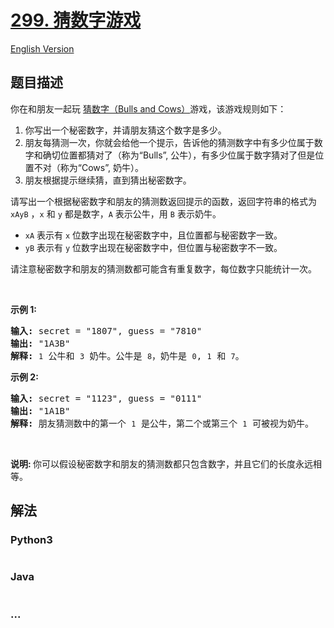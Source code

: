 # [299. 猜数字游戏](https://leetcode-cn.com/problems/bulls-and-cows)

[English Version](/solution/0200-0299/0299.Bulls%20and%20Cows/README_EN.md)

## 题目描述

<!-- 这里写题目描述 -->

<p>你在和朋友一起玩 <a href="https://baike.baidu.com/item/%E7%8C%9C%E6%95%B0%E5%AD%97/83200?fromtitle=Bulls+and+Cows&amp;fromid=12003488&amp;fr=aladdin" target="_blank">猜数字（Bulls and Cows）</a>游戏，该游戏规则如下：</p>

<ol>
	<li>你写出一个秘密数字，并请朋友猜这个数字是多少。</li>
	<li>朋友每猜测一次，你就会给他一个提示，告诉他的猜测数字中有多少位属于数字和确切位置都猜对了（称为&ldquo;Bulls&rdquo;, 公牛），有多少位属于数字猜对了但是位置不对（称为&ldquo;Cows&rdquo;, 奶牛）。</li>
	<li>朋友根据提示继续猜，直到猜出秘密数字。</li>
</ol>

<p>请写出一个根据秘密数字和朋友的猜测数返回提示的函数，返回字符串的格式为 <code>xAyB</code> ，<code>x</code> 和 <code>y</code> 都是数字，<code>A</code> 表示公牛，用&nbsp;<code>B</code>&nbsp;表示奶牛。</p>

<ul>
	<li><code>xA</code> 表示有 <code>x</code> 位数字出现在秘密数字中，且位置都与秘密数字一致。</li>
	<li><code>yB</code> 表示有 <code>y</code> 位数字出现在秘密数字中，但位置与秘密数字不一致。</li>
</ul>

<p>请注意秘密数字和朋友的猜测数都可能含有重复数字，每位数字只能统计一次。</p>

<p>&nbsp;</p>

<p><strong>示例 1:</strong></p>

<pre><strong>输入:</strong> secret = &quot;1807&quot;, guess = &quot;7810&quot;
<strong>输出:</strong> &quot;1A3B&quot;
<strong>解释:</strong> <code>1</code>&nbsp;公牛和&nbsp;<code>3</code>&nbsp;奶牛。公牛是 <code>8</code>，奶牛是 <code>0</code>, <code>1</code>&nbsp;和 <code>7</code>。</pre>

<p><strong>示例 2:</strong></p>

<pre><strong>输入:</strong> secret = &quot;1123&quot;, guess = &quot;0111&quot;
<strong>输出:</strong> &quot;1A1B&quot;
<strong>解释: </strong>朋友猜测数中的第一个 <code>1</code>&nbsp;是公牛，第二个或第三个 <code>1</code>&nbsp;可被视为奶牛。</pre>

<p>&nbsp;</p>

<p><strong>说明: </strong>你可以假设秘密数字和朋友的猜测数都只包含数字，并且它们的长度永远相等。</p>


## 解法

<!-- 这里可写通用的实现逻辑 -->

<!-- tabs:start -->

### **Python3**

<!-- 这里可写当前语言的特殊实现逻辑 -->

```python

```

### **Java**

<!-- 这里可写当前语言的特殊实现逻辑 -->

```java

```

### **...**

```

```

<!-- tabs:end -->
